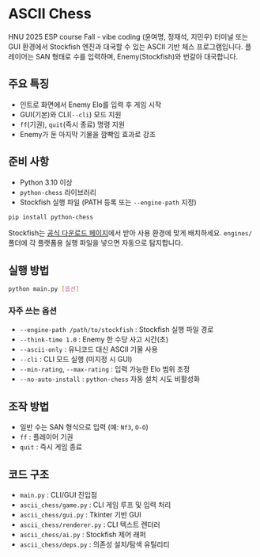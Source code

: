 # ASCII Chess

HNU 2025 ESP course Fall - vibe coding (윤여명, 정재석, 지민우)
터미널 또는 GUI 환경에서 Stockfish 엔진과 대국할 수 있는 ASCII 기반 체스 프로그램입니다. 플레이어는 SAN 형태로 수를 입력하며, Enemy(Stockfish)와 번갈아 대국합니다.

## 주요 특징
- 인트로 화면에서 Enemy Elo를 입력 후 게임 시작
- GUI(기본)와 CLI(`--cli`) 모드 지원
- `ff`(기권), `quit`(즉시 종료) 명령 지원
- Enemy가 둔 마지막 기물을 깜빡임 효과로 강조

## 준비 사항
- Python 3.10 이상
- `python-chess` 라이브러리
- Stockfish 실행 파일 (PATH 등록 또는 `--engine-path` 지정)

```bash
pip install python-chess
```

Stockfish는 [공식 다운로드 페이지](https://stockfishchess.org/download/)에서 받아 사용 환경에 맞게 배치하세요. `engines/` 폴더에 각 플랫폼용 실행 파일을 넣으면 자동으로 탐지합니다.

## 실행 방법

```bash
python main.py [옵션]
```

### 자주 쓰는 옵션
- `--engine-path /path/to/stockfish` : Stockfish 실행 파일 경로
- `--think-time 1.0` : Enemy 한 수당 사고 시간(초)
- `--ascii-only` : 유니코드 대신 ASCII 기물 사용
- `--cli` : CLI 모드 실행 (미지정 시 GUI)
- `--min-rating`, `--max-rating` : 입력 가능한 Elo 범위 조정
- `--no-auto-install` : `python-chess` 자동 설치 시도 비활성화

## 조작 방법
- 일반 수는 SAN 형식으로 입력 (예: `Nf3`, `O-O`)
- `ff` : 플레이어 기권
- `quit` : 즉시 게임 종료

## 코드 구조
- `main.py` : CLI/GUI 진입점
- `ascii_chess/game.py` : CLI 게임 루프 및 입력 처리
- `ascii_chess/gui.py` : Tkinter 기반 GUI
- `ascii_chess/renderer.py` : CLI 텍스트 렌더러
- `ascii_chess/ai.py` : Stockfish 제어 래퍼
- `ascii_chess/deps.py` : 의존성 설치/탐색 유틸리티

